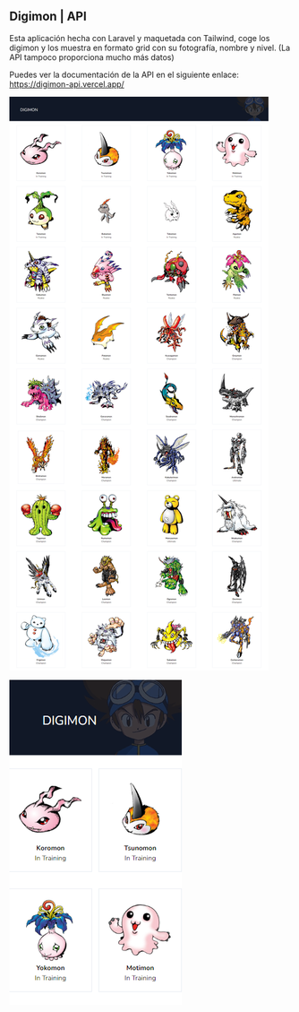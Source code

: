 <h2>Digimon | API</h2>
<p>Esta aplicación hecha con Laravel y maquetada con Tailwind, coge los digimon y los muestra en formato grid con su fotografía, nombre y nivel. (La API tampoco proporciona mucho más datos)</p>
<p>Puedes ver la documentación de la API en el siguiente enlace: <a href="https://digimon-api.vercel.app/" rel="noopener noreferer" target="_blank">https://digimon-api.vercel.app/</a></p>

<p><img src="https://github.com/hnevado/Digimon-API-Laravel-9/blob/master/public/img/resultado1.png">
<p><img src="https://github.com/hnevado/Digimon-API-Laravel-9/blob/master/public/img/resultado2.png">

